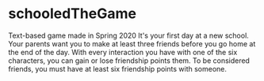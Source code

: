 # schooledTheGame 

Text-based game made in Spring 2020 
It's your first day at a new school. 
Your parents want you to make at least three friends before you go home at the end of the day. 
With every interaction you have with one of the six characters, you can gain or lose friendship 
points them. To be considered friends, you must have at least six friendship points with someone. 
